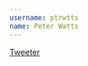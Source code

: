 ```yaml
---
username: ptrwtts
name: Peter Watts
---
```


[Tweeter](https://chrome.google.com/webstore/detail/tweeter-appnet-client-ins/dflobolbhfgolimgfmddgdifipfomkib)
